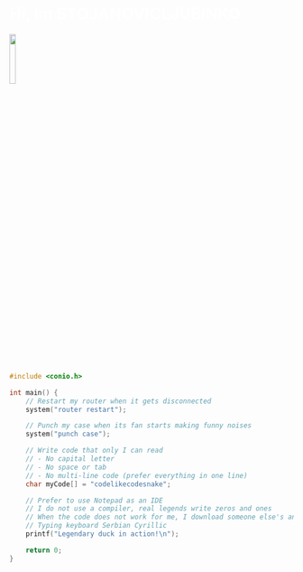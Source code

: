 <h1 style="color:white;">Hi, im STOJANOVICLJUBINKO</h1>
<img src="https://i.imgur.com/36zsqKT.gif" data-canonical-src="https://i.imgur.com/36zsqKT.gif" width="15%" height="15%" />

              
```c
#include <conio.h>

int main() {
    // Restart my router when it gets disconnected
    system("router restart");

    // Punch my case when its fan starts making funny noises
    system("punch case");

    // Write code that only I can read
    // - No capital letter
    // - No space or tab
    // - No multi-line code (prefer everything in one line)
    char myCode[] = "codelikecodesnake";

    // Prefer to use Notepad as an IDE
    // I do not use a compiler, real legends write zeros and ones
    // When the code does not work for me, I download someone else's and upload it to GitHub
    // Typing keyboard Serbian Cyrillic
    printf("Legendary duck in action!\n");

    return 0;
}
```


